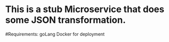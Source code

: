 # This is a stub Microservice that does some JSON transformation.
#Requirements:
goLang
Docker for deployment
